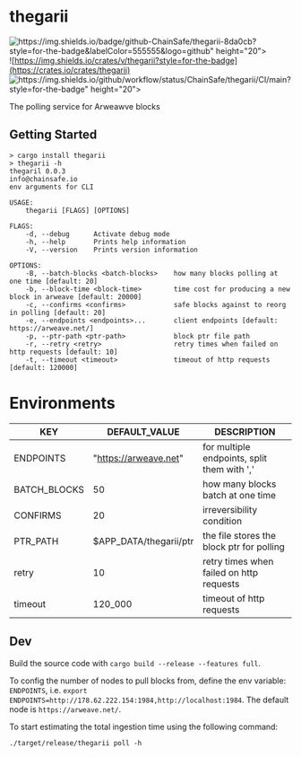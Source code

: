 # thegarii

![https://img.shields.io/badge/github-ChainSafe/thegarii-8da0cb?style=for-the-badge&labelColor=555555&logo=github" height="20">](https://github.com/ChainSafe/thegarii)
![https://img.shields.io/crates/v/thegarii?style=for-the-badge](https://crates.io/crates/thegarii)
![https://img.shields.io/github/workflow/status/ChainSafe/thegarii/CI/main?style=for-the-badge" height="20">](https://github.com/ChainSafe/thegarii/actions?query=branch%3Amain)

The polling service for Arweawve blocks

## Getting Started

```
> cargo install thegarii
> thegarii -h
thegaril 0.0.3
info@chainsafe.io
env arguments for CLI

USAGE:
    thegarii [FLAGS] [OPTIONS]

FLAGS:
    -d, --debug      Activate debug mode
    -h, --help       Prints help information
    -V, --version    Prints version information

OPTIONS:
    -B, --batch-blocks <batch-blocks>    how many blocks polling at one time [default: 20]
    -b, --block-time <block-time>        time cost for producing a new block in arweave [default: 20000]
    -c, --confirms <confirms>            safe blocks against to reorg in polling [default: 20]
    -e, --endpoints <endpoints>...       client endpoints [default: https://arweave.net/]
    -p, --ptr-path <ptr-path>            block ptr file path
    -r, --retry <retry>                  retry times when failed on http requests [default: 10]
    -t, --timeout <timeout>              timeout of http requests [default: 120000]
```


# Environments
    
| KEY          | DEFAULT_VALUE          | DESCRIPTION                                 |
|--------------|------------------------|---------------------------------------------|
| ENDPOINTS    | "https://arweave.net"  | for multiple endpoints, split them with ',' |
| BATCH_BLOCKS | 50                     | how many blocks batch at one time           |
| CONFIRMS     | 20                     | irreversibility condition                   |
| PTR_PATH     | $APP_DATA/thegarii/ptr | the file stores the block ptr for polling   |
| retry        | 10                     | retry times when failed on http requests    |
| timeout      | 120_000                | timeout of http requests                    |


## Dev

Build the source code with `cargo build --release --features full`.

To config the number of nodes to pull blocks from, define the env variable: `ENDPOINTS`, i.e. `export ENDPOINTS=http://178.62.222.154:1984,http://localhost:1984`.
The default node is `https://arweave.net/`.

To start estimating the total ingestion time using the following command:
```shell
./target/release/thegarii poll -h
```
